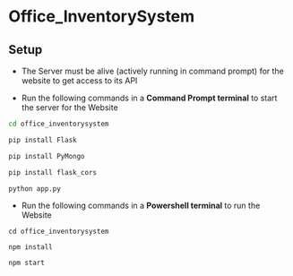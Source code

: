 # Office_InventorySystem

## Setup

- The Server must be alive (actively running in command prompt) for the website to get access to its API

- Run the following commands in a **Command Prompt terminal** to start the server for the Website

``` cmd
cd office_inventorysystem
```

``` cmd
pip install Flask
```

``` cmd
pip install PyMongo
```

``` cmd
pip install flask_cors
```

```cmd
python app.py
```

- Run the following commands in a **Powershell terminal** to run the Website

``` shell
cd office_inventorysystem
```

``` shell
npm install
```

``` shell
npm start
```
